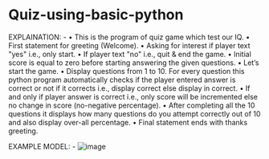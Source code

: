 # Quiz-using-basic-python
EXPLAINATION: -
•	This is the program of quiz game which test our IQ.
•	First statement for greeting (Welcome).
•	Asking for interest if player text "yes" i.e., only start.
•	If player text "no" i.e., quit & end the game.
•	Initial score is equal to zero before starting answering the given questions.
•	Let’s start the game. 
•	Display questions from 1 to 10. For every question this python program automatically checks if the player entered answer is correct or not if it corrects i.e., display correct else display in correct.
•	If and only if player answer is correct i.e., only score will be incremented else no change in score (no-negative percentage).
•	After completing all the 10 questions it displays how many questions do you attempt correctly out of 10 and also display over-all percentage. 
•	Final statement ends with thanks greeting.


EXAMPLE MODEL: -
![image](https://github.com/Bhargavir10/Quiz-using-basic-python/assets/162129694/1fa1f4a8-59c9-4b33-b81b-65d3ff6b1395)

